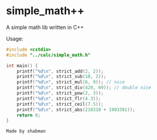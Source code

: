 # simple_math++
A simple math lib written in C++

Usage:

```cpp
#include <cstdio>
#include "../calc/simple_math.h"

int main() {
    printf("%d\n", strict_add(2, 2));
    printf("%d\n", strict_sub(10, 2));
    printf("%d\n", strict_mul(6, 9)); // nice
    printf("%d\n", strict_div(420, 69)); // double nice
    printf("%d\n", strict_pow(2, 3));
    printf("%d\n", strict_flr(4.3));
    printf("%d\n", strict_ceil(7.5));
    printf("%d\n", strict_abs(210310 + 1903391));
    return 0;
}
```

`Made by shabman`

